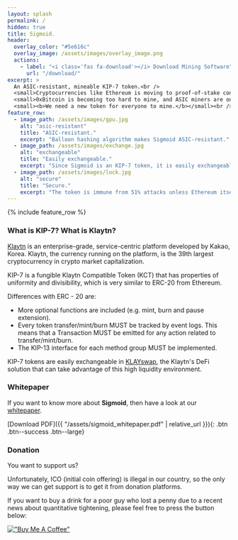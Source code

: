 ```yaml
---
layout: splash
permalink: /
hidden: true
title: Sigmoid.
header:
  overlay_color: "#5e616c"
  overlay_image: /assets/images/overlay_image.png
  actions:
    - label: "<i class='fas fa-download'></i> Download Mining Software"
      url: "/download/"
excerpt: >
  An ASIC-resistant, mineable KIP-7 token.<br />
  <small>Cryptocurrencies like Ethereum is moving to proof-of-stake consensus mechanism.</small><br />
  <small>0xBitcoin is becoming too hard to mine, and ASIC miners are on their way.</small><br />
  <small><b>We need a new token for everyone to mine.</b></small><br />
feature_row:
  - image_path: /assets/images/gpu.jpg
    alt: "asic-resistant"
    title: "ASIC-resistant."
    excerpt: "Balloon hashing algorithm makes Sigmoid ASIC-resistant."
  - image_path: /assets/images/exchange.jpg
    alt: "exchangeable"
    title: "Easily exchangeable."
    excerpt: "Since Sigmoid is an KIP-7 token, it is easily exchangeable for Klaytn or other tokens, thanks to KLAYswap."
  - image_path: /assets/images/lock.jpg
    alt: "secure"
    title: "Secure."
    excerpt: "The token is immune from 51% attacks unless Ethereum itself gets attacked."
---
```


{% include feature_row %}

### What is KIP-7? What is Klaytn?

[Klaytn](https://www.klaytn.com/) is an enterprise-grade, service-centric platform developed by Kakao, Korea. Klaytn, the currency running on the platform, is the 39th largest cryptocurrency in crypto market capitalization.

KIP-7 is a fungible Klaytn Compatible Token (KCT) that has properties of uniformity and divisibility, which is very similar to ERC-20 from Ethereum.

Differences with ERC - 20 are:

- More optional functions are included (e.g. mint, burn and pause extension).
- Every token transfer/mint/burn MUST be tracked by event logs. This means that a Transaction MUST be emitted for any action related to transfer/mint/burn.
- The KIP-13 interface for each method group MUST be implemented.

KIP-7 tokens are easily exchangeable in [KLAYswap](https://klayswap.com/), the Klaytn's DeFi solution that can take advantage of this high liquidity environment.

### Whitepaper

If you want to know more about **Sigmoid**, then have a look at our [whitepaper](https://sigmoid-token.github.io/whitepaper/).

[Download PDF]({{ "/assets/sigmoid_whitepaper.pdf" | relative_url }}){: .btn .btn--success .btn--large}

### Donation

You want to support us?

Unfortunately, ICO (initial coin offering) is illegal in our country, so the only way we can get support is to get it from donation platforms.

If you want to buy a drink for a poor guy who lost a penny due to a recent news about quantitative tightening, please feel free to press the button below:

[!["Buy Me A Coffee"](https://user-images.githubusercontent.com/1376749/120938564-50c59780-c6e1-11eb-814f-22a0399623c5.png)](https://www.buymeacoffee.com/sigmoidtoken)

